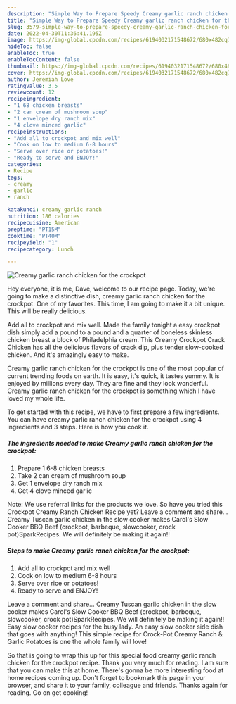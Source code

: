 ```yaml
---
description: "Simple Way to Prepare Speedy Creamy garlic ranch chicken for the crockpot"
title: "Simple Way to Prepare Speedy Creamy garlic ranch chicken for the crockpot"
slug: 3579-simple-way-to-prepare-speedy-creamy-garlic-ranch-chicken-for-the-crockpot
date: 2022-04-30T11:36:41.195Z
image: https://img-global.cpcdn.com/recipes/6194032171548672/680x482cq70/creamy-garlic-ranch-chicken-for-the-crockpot-recipe-main-photo.jpg
hideToc: false
enableToc: true
enableTocContent: false
thumbnail: https://img-global.cpcdn.com/recipes/6194032171548672/680x482cq70/creamy-garlic-ranch-chicken-for-the-crockpot-recipe-main-photo.jpg
cover: https://img-global.cpcdn.com/recipes/6194032171548672/680x482cq70/creamy-garlic-ranch-chicken-for-the-crockpot-recipe-main-photo.jpg
author: Jeremiah Love
ratingvalue: 3.5
reviewcount: 12
recipeingredient:
- "1 68 chicken breasts"
- "2 can cream of mushroom soup"
- "1 envelope dry ranch mix"
- "4 clove minced garlic"
recipeinstructions:
- "Add all to crockpot and mix well"
- "Cook on low to medium 6-8 hours"
- "Serve over rice or potatoes!"
- "Ready to serve and ENJOY!"
categories:
- Recipe
tags:
- creamy
- garlic
- ranch

katakunci: creamy garlic ranch 
nutrition: 186 calories
recipecuisine: American
preptime: "PT15M"
cooktime: "PT40M"
recipeyield: "1"
recipecategory: Lunch

---
```



![Creamy garlic ranch chicken for the crockpot](https://img-global.cpcdn.com/recipes/6194032171548672/680x482cq70/creamy-garlic-ranch-chicken-for-the-crockpot-recipe-main-photo.jpg)

Hey everyone, it is me, Dave, welcome to our recipe page. Today, we're going to make a distinctive dish, creamy garlic ranch chicken for the crockpot. One of my favorites. This time, I am going to make it a bit unique. This will be really delicious.

Add all to crockpot and mix well. Made the family tonight a easy crockpot dish simply add a pound to a pound and a quarter of boneless skinless chicken breast a block of Philadelphia cream. This Creamy Crockpot Crack Chicken has all the delicious flavors of crack dip, plus tender slow-cooked chicken. And it&#39;s amazingly easy to make.

Creamy garlic ranch chicken for the crockpot is one of the most popular of current trending foods on earth. It is easy, it's quick, it tastes yummy. It is enjoyed by millions every day. They are fine and they look wonderful. Creamy garlic ranch chicken for the crockpot is something which I have loved my whole life.


To get started with this recipe, we have to first prepare a few ingredients. You can have creamy garlic ranch chicken for the crockpot using 4 ingredients and 3 steps. Here is how you cook it.

<!--inarticleads1-->

##### The ingredients needed to make Creamy garlic ranch chicken for the crockpot:

1. Prepare 1 6-8 chicken breasts
1. Take 2 can cream of mushroom soup
1. Get 1 envelope dry ranch mix
1. Get 4 clove minced garlic


Note: We use referral links for the products we love. So have you tried this Crockpot Creamy Ranch Chicken Recipe yet? Leave a comment and share… Creamy Tuscan garlic chicken in the slow cooker makes Carol&#39;s Slow Cooker BBQ Beef (crockpot, barbeque, slowcooker, crock pot)SparkRecipes. We will definitely be making it again!! 

<!--inarticleads2-->

##### Steps to make Creamy garlic ranch chicken for the crockpot:

1. Add all to crockpot and mix well
1. Cook on low to medium 6-8 hours
1. Serve over rice or potatoes!
1. Ready to serve and ENJOY!

Leave a comment and share… Creamy Tuscan garlic chicken in the slow cooker makes Carol&#39;s Slow Cooker BBQ Beef (crockpot, barbeque, slowcooker, crock pot)SparkRecipes. We will definitely be making it again!! Easy slow cooker recipes for the busy lady. An easy slow cooker side dish that goes with anything! This simple recipe for Crock-Pot Creamy Ranch &amp; Garlic Potatoes is one the whole family will love! 

So that is going to wrap this up for this special food creamy garlic ranch chicken for the crockpot recipe. Thank you very much for reading. I am sure that you can make this at home. There's gonna be more interesting food at home recipes coming up. Don't forget to bookmark this page in your browser, and share it to your family, colleague and friends. Thanks again for reading. Go on get cooking!
